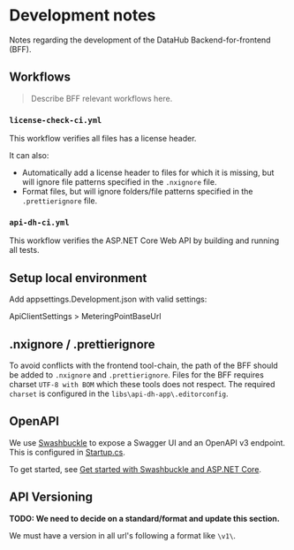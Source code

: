 # Development notes

Notes regarding the development of the DataHub Backend-for-frontend (BFF).

## Workflows

> Describe BFF relevant workflows here.

### `license-check-ci.yml`

This workflow verifies all files has a license header.

It can also:

- Automatically add a license header to files for which it is missing, but will ignore file patterns specified in the `.nxignore` file.
- Format files, but will ignore folders/file patterns specified in the `.prettierignore` file.

### `api-dh-ci.yml`

This workflow verifies the ASP.NET Core Web API by building and running all tests.

## Setup local environment

Add appsettings.Development.json with valid settings:

ApiClientSettings > MeteringPointBaseUrl

## .nxignore / .prettierignore

To avoid conflicts with the frontend tool-chain, the path of the BFF should be added to `.nxignore` and `.prettierignore`. Files for the BFF requires charset `UTF-8 with BOM` which these tools does not respect. The required `charset` is configured in the `libs\api-dh-app\.editorconfig`.

## OpenAPI

We use [Swashbuckle](https://github.com/domaindrivendev/Swashbuckle.AspNetCore) to expose a Swagger UI and an OpenAPI v3 endpoint. This is configured in [Startup.cs](../source/DataHub.WebApi/Startup.cs).

To get started, see [Get started with Swashbuckle and ASP.NET Core](https://docs.microsoft.com/en-us/aspnet/core/tutorials/getting-started-with-swashbuckle?view=aspnetcore-5.0&tabs=visual-studio).

## API Versioning

**TODO: We need to decide on a standard/format and update this section.**

We must have a version in all url's following a format like `\v1\`.
